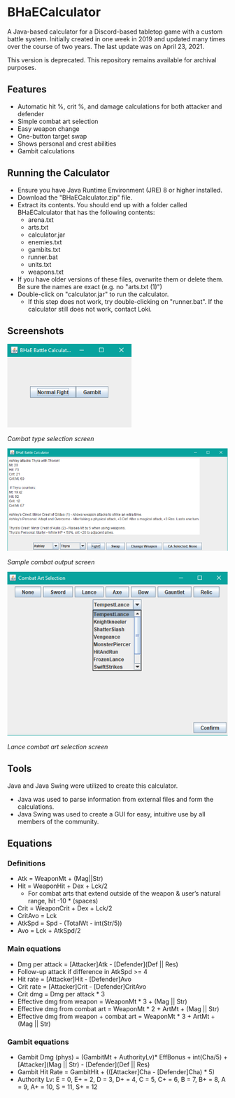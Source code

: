 # BHaECalculator
A Java-based calculator for a Discord-based tabletop game with a custom battle system. Initially created in one week in 2019 and updated many times over the course of two years. The last update was on April 23, 2021.

This version is deprecated. This repository remains available for archival purposes.

## Features
- Automatic hit %, crit %, and damage calculations for both attacker and defender
- Simple combat art selection
- Easy weapon change
- One-button target swap
- Shows personal and crest abilities
- Gambit calculations

## Running the Calculator
- Ensure you have Java Runtime Environment (JRE) 8 or higher installed.
- Download the "BHaECalculator.zip" file.
- Extract its contents. You should end up with a folder called BHaECalculator that has the following contents:
  - arena.txt
  - arts.txt
  - calculator.jar
  - enemies.txt
  - gambits.txt
  - runner.bat
  - units.txt
  - weapons.txt
- If you have older versions of these files, overwrite them or delete them. Be sure the names are exact (e.g. no "arts.txt (1)")
- Double-click on "calculator.jar" to run the calculator.
  - If this step does not work, try double-clicking on "runner.bat". If the calculator still does not work, contact Loki.

## Screenshots
![Combat type selection screen](/img/img1.png)

*Combat type selection screen*

![Sample combat output](/img/img2.png)

*Sample combat output screen*

![Sample combat art selection](/img/img3.png)

*Lance combat art selection screen*

## Tools
Java and Java Swing were utilized to create this calculator.
- Java was used to parse information from external files and form the calculations.
- Java Swing was used to create a GUI for easy, intuitive use by all members of the community.

## Equations
### Definitions
* Atk = WeaponMt + (Mag||Str)
* Hit = WeaponHit + Dex + Lck/2
  * For combat arts that extend outside of the weapon & user’s natural range, hit -10 * (spaces)
* Crit = WeaponCrit + Dex + Lck/2
* CritAvo = Lck
* AtkSpd = Spd - (TotalWt - int(Str/5))
* Avo = Lck + AtkSpd/2

### Main equations
* Dmg per attack = [Attacker]Atk - [Defender](Def || Res)
* Follow-up attack if difference in AtkSpd >= 4
* Hit rate = [Attacker]Hit - [Defender]Avo
* Crit rate = [Attacker]Crit - [Defender]CritAvo
* Crit dmg = Dmg per attack * 3
* Effective dmg from weapon = WeaponMt * 3 + (Mag || Str)
* Effective dmg from combat art = WeaponMt * 2 + ArtMt + (Mag || Str)
* Effective dmg from weapon + combat art = WeaponMt * 3 + ArtMt + (Mag || Str)

### Gambit equations
* Gambit Dmg (phys) = (GambitMt + AuthorityLv)* EffBonus + int(Cha/5) + [Attacker](Mag || Str) - [Defender](Def || Res)
* Gambit Hit Rate = GambitHit + (([Attacker]Cha - [Defender]Cha) * 5)
* Authority Lv: E = 0, E+ = 2, D = 3, D+ = 4, C = 5, C+ = 6, B = 7, B+ = 8, A = 9, A+ = 10, S = 11, S+ = 12
